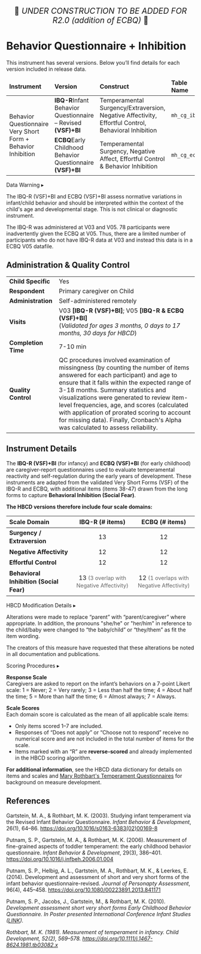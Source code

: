 <p style="text-align: center; font-size: 1.5em;">🚧 <i>UNDER CONSTRUCTION TO BE ADDED FOR R2.0 (addition of ECBQ)</i> 🚧 </p>

# Behavior Questionnaire + Inhibition

<div class="table-banner">
  <span class="emoji"><i class="fa-regular fa-lightbulb"></i></span>
  <span class="text">This instrument has several versions. Below you’ll find details for each version included in release data.</span>
</div>
<p></p>

<table class="table-no-vertical-lines" style="width: 100%; border-collapse: collapse; table-layout: fixed;">
<thead>
<tr>
<td><strong>Instrument</strong></td>
<td><strong>Version</strong></td>
<td><strong>Construct</strong></td>
<td><strong>Table Name</strong></td>
</tr>
</thead>
<tbody>
<tr>
  <td rowspan="2" style="word-wrap: break-word; white-space: normal;">Behavior Questionnaire Very Short Form + Behavior Inhibition</td>
  <td><span class="tooltip tooltip-right"><strong>IBQ-R</strong><span class="tooltiptext">Infant Behavior Questionnaire – Revised</span></span> <strong>(VSF)+BI</strong></td>
  <td style="word-wrap: break-word; white-space: normal;">Temperamental Surgency/Extraversion, Negative Affectivity, Effortful Control, Behavioral Inhibition</td>
  <td><code>mh_cg_ibqr</code></td>
</tr>
<tr>
  <td><span class="tooltip tooltip-right"><strong>ECBQ</strong><span class="tooltiptext">Early Childhood Behavior Questionnaire</span></span> <strong>(VSF)+BI</strong></td>
  <td style="word-wrap: break-word; white-space: normal;">Temperamental Surgency, Negative Affect, Effortful Control & Behavior Inhibition</td>
  <td><code>mh_cg_ecbq</code></td>
</tr>
</tbody>
</table>

<div id="warning" class="warning-banner" onclick="toggleCollapse(this)">
    <span class="emoji"><i class="fas fa-exclamation-triangle"></i></span>
  <span class="text-with-link">
  <span class="text">Data Warning</i></span>
  <a class="anchor-link" href="#warning" title="Copy link">
  <i class="fa-solid fa-link"></i>
  </a>
  </span>
  <span class="arrow">▸</span>
</div>
<div class="warning-collapsible-content">
<p>The IBQ-R (VSF)+BI and ECBQ (VSF)+BI assess normative variations in infant/child behavior and should be interpreted within the context of the child's age and developmental stage. This is not clinical or diagnostic instrument.</p> 
<p>The IBQ-R was administered at V03 and V05. 78 participants were inadvertently given the ECBQ at V05. Thus, there are a limited number of participants who do not have IBQ-R data at V03 and instead this data is in a ECBQ V05 datafile.</p>
</div>

## Administration & Quality Control

<table class="table-no-vertical-lines" style="width: 100%; border-collapse: collapse; table-layout: fixed;">
<tbody>
<tr><td><b>Child Specific</b></td>
<td>Yes</td></tr>
<tr><td><b>Respondent</b></td>
<td>Primary caregiver on Child</td></tr>
<tr><td><b>Administration</b></td>
<td style="word-wrap: break-word; white-space: normal;">Self-administered remotely</td></tr>
<tr><td><b>Visits</b></td>
<td style="word-wrap: break-word; white-space: normal;">V03 <strong>[IBQ-R (VSF)+BI]</strong>; V05 <strong>[IBQ-R & ECBQ (VSF)+BI]</strong><br>(<i>Validated for ages 3 months, 0 days to 17 months, 30 days for HBCD</i>)</td></tr>
<tr><td><b>Completion Time</b></td>
<td>7-10 min</td></tr>
<tr><td><b>Quality Control</b></td>
<td style="word-wrap: break-word; white-space: normal;">QC procedures involved examination of missingness (by counting the number of items answered for each participant) and age to ensure that it falls within the expected range of 3-18 months. Summary statistics and visualizations were generated to review item-level frequencies, age, and scores (calculated with application of prorated scoring to account for missing data). Finally, Cronbach's Alpha was calculated to assess reliability.</td></tr>
</tbody>
</table>

## Instrument Details

The **IBQ-R (VSF)+BI** (for infancy) and **ECBQ (VSF)+BI** (for early childhood) are caregiver-report questionnaires used to evaluate temperamental reactivity and self-regulation during the early years of development. These instruments are adapted from the validated Very Short Forms (VSF) of the IBQ-R and ECBQ, with additional items (items 38-47) drawn from the long forms to capture **Behavioral Inhibition (Social Fear)**.

**The HBCD versions therefore include four scale domains:**

<table class="table-no-vertical-lines" style="width: 100%; border-collapse: collapse; font-size: 16px; line-height: 1.4; text-align: center;">
  <thead>
    <tr>
      <th style="text-align: left;">Scale Domain</th>
      <th>IBQ-R (# items)</th>
      <th>ECBQ (# items)</th>
    </tr>
  </thead>
  <tbody>
    <tr>
      <td style="text-align: left;"><strong>Surgency / Extraversion</strong></td>
      <td>13</td>
      <td>12</td>
    </tr>
    <tr>
      <td style="text-align: left;"><strong>Negative Affectivity</strong></td>
      <td>12</td>
      <td>12</td>
    </tr>
    <tr>
      <td style="text-align: left;"><strong>Effortful Control</strong></td>
      <td>12</td>
      <td>12</td>
    </tr>
    <tr>
      <td style="text-align: left;"><strong>Behavioral Inhibition (Social Fear)</strong></td>
      <td>13 <span style="font-size: 0.9em; color: #666;">(3 overlap with Negative Affectivity)</span></td>
      <td>12 <span style="font-size: 0.9em; color: #666;">(1 overlaps with Negative Affectivity)</span></td>
    </tr>
  </tbody>
</table>

<div id="hbcd-mod" class="table-banner" onclick="toggleCollapse(this)">
  <span class="emoji"><i class="fa fa-gear"></i></span>
  <span class="text-with-link">
  <span class="text">HBCD Modification Details</span>
  <a class="anchor-link" href="#hbcd-mod" title="Copy link">
  <i class="fa-solid fa-link"></i>
  </a>
  </span>
  <span class="arrow">▸</span>
</div>
<div class="collapsible-content">
<p>Alterations were made to replace “parent” with “parent/caregiver” where appropriate. In addition, the pronouns "she/he" or "her/him" in reference to the child/baby were changed to “the baby/child” or “they/them” as fit the item wording.</p>
<p>The creators of this measure have requested that these alterations be noted in all documentation and publications.</p>
</div>

<div id="scoring" class="table-banner" onclick="toggleCollapse(this)">
  <span class="emoji"><i class="fa fa-calculator"></i></span>
  <span class="text-with-link">
  <span class="text">Scoring Procedures</span>
  <a class="anchor-link" href="#scoring" title="Copy link">
  <i class="fa-solid fa-link"></i>
  </a>
  </span>
  <span class="arrow">▸</span>
</div>
<div class="collapsible-content">
<p><b>Response Scale</b><br>
Caregivers are asked to report on the infant’s behaviors on a 7-point Likert scale: 1 = Never; 2 = Very rarely; 3 = Less than half the time; 4 = About half the time; 5 = More than half the time; 6 = Almost always; 7 = Always.</p>
<p><b>Scale Scores</b><br>
Each domain score is calculated as the mean of all applicable scale items:</p>
<ul>
  <li>Only items scored 1–7 are included.</li>
  <li>Responses of “Does not apply” or “Choose not to respond” receive no numerical score and are not included in the total number of items for the scale.</li>
  <li>Items marked with an “R” are <strong>reverse-scored</strong> and already implemented in the HBCD scoring algorithm.</li>
</ul>
<p><strong>For additional information</strong>, see the HBCD data dictionary for details on items and scales and <a href="https://research.bowdoin.edu/rothbart-temperament-questionnaires">Mary Rothbart's Temperament Questionnaires</a> for background on measure development.</p>
</p>
</div>

## References
<div class="references">
    <p>Gartstein, M. A., & Rothbart, M. K. (2003). Studying infant temperament via the Revised Infant Behavior Questionnaire. <i>Infant Behavior & Development</i>, 26(1), 64–86. <a href="https://doi.org/10.1016/s0163-6383(02)00169-8" target="_blank">https://doi.org/10.1016/s0163-6383(02)00169-8</a></p>  
    <p>Putnam, S. P., Gartstein, M. A., & Rothbart, M. K. (2006). Measurement of fine-grained aspects of toddler temperament: the early childhood behavior questionnaire. <i>Infant Behavior & Development</i>, 29(3), 386–401. <a href="https://doi.org/10.1016/j.infbeh.2006.01.004" target="_blank">https://doi.org/10.1016/j.infbeh.2006.01.004</a></p> 
    <p>Putnam, S. P., Helbig, A. L., Gartstein, M. A., Rothbart, M. K., & Leerkes, E. (2014). Development and assessment of short and very short forms of the infant behavior questionnaire-revised. <i>Journal of Personapty Assessment</i>, 96(4), 445–458. <a href="https://doi.org/10.1080/00223891.2013.841171" target="_blank">https://doi.org/10.1080/00223891.2013.841171</a></p> 
    <p>Putnam, S. P., Jacobs, J., Gartstein, M., & Rothbart, M. K. (2010). <i>Development assessment short very short forms Early Childhood Behavior Questionnaire<i>. In Poster presented International Conference Infant Studies (<a href="http://research.bowdoin.edu/rothbart-temperament-questionnaires/files/2016/09/ICIS_2010_ECBQ_sf_poster.pdf">LINK</a>).</p> 
    <p>Rothbart, M. K. (1981). Measurement of temperament in infancy. <i>Child Development</i>, 52(2), 569–578. <a href="https://doi.org/10.1111/j.1467-8624.1981.tb03082.x" target="_blank">https://doi.org/10.1111/j.1467-8624.1981.tb03082.x</a></p>  
</div>
<br>





